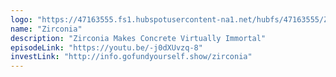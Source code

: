 ```yaml
---
logo: "https://47163555.fs1.hubspotusercontent-na1.net/hubfs/47163555/Zirconia.jpeg"
name: "Zirconia"
description: "Zirconia Makes Concrete Virtually Immortal"
episodeLink: "https://youtu.be/-j0dXUvzq-8"
investLink: "http://info.gofundyourself.show/zirconia"
---
```

